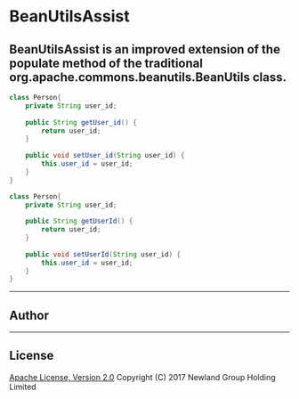 # BeanUtilsAssist
BeanUtilsAssist is an improved extension of the populate method of the traditional org.apache.commons.beanutils.BeanUtils class.
----------
~~~~~~~~~~java
class Person{
	private String user_id;
	
	public String getUser_id() {
	    return user_id;
	}
	
	public void setUser_id(String user_id) {
	    this.user_id = user_id;
	}
}
~~~~~~~~~~
~~~~~~~~~~java
class Person{
	private String user_id;
	
	public String getUserId() {
	    return user_id;
	}
	
	public void setUserId(String user_id) {
	    this.user_id = user_id;
	}
}
~~~~~~~~~~

----------

## Author

----------

## License
[Apache License, Version 2.0](http://www.apache.org/licenses/LICENSE-2.0.html) Copyright (C) 2017 Newland Group Holding Limited
